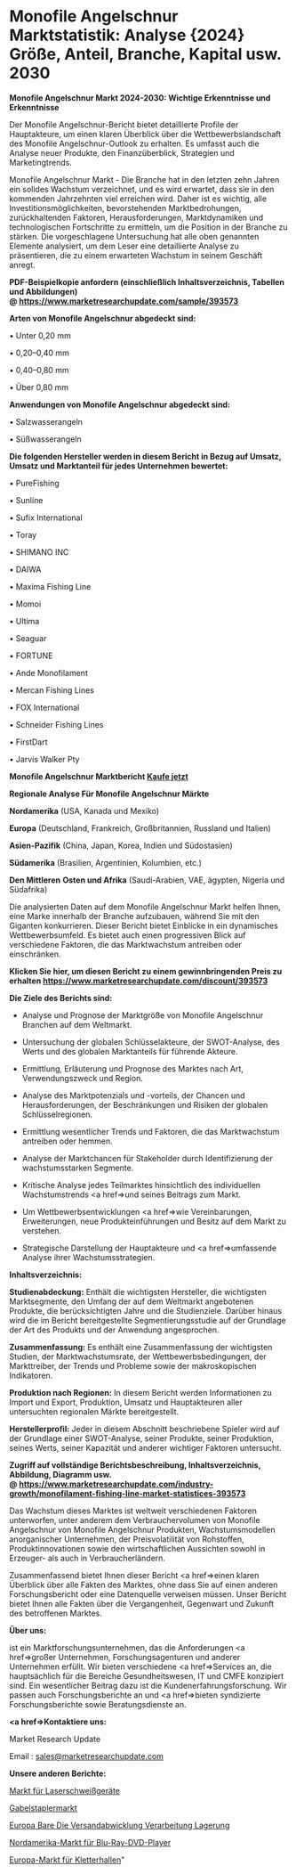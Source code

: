 # Monofile Angelschnur Marktstatistik: Analyse {2024} Größe, Anteil, Branche, Kapital usw. 2030

<strong>Monofile Angelschnur Markt 2024-2030: Wichtige Erkenntnisse und Erkenntnisse</strong>

Der Monofile Angelschnur-Bericht bietet detaillierte Profile der Hauptakteure, um einen klaren Überblick über die Wettbewerbslandschaft des Monofile Angelschnur-Outlook zu erhalten. Es umfasst auch die Analyse neuer Produkte, den Finanzüberblick, Strategien und Marketingtrends.

Monofile Angelschnur Markt - Die Branche hat in den letzten zehn Jahren ein solides Wachstum verzeichnet, und es wird erwartet, dass sie in den kommenden Jahrzehnten viel erreichen wird. Daher ist es wichtig, alle Investitionsmöglichkeiten, bevorstehenden Marktbedrohungen, zurückhaltenden Faktoren, Herausforderungen, Marktdynamiken und technologischen Fortschritte zu ermitteln, um die Position in der Branche zu stärken. Die vorgeschlagene Untersuchung hat alle oben genannten Elemente analysiert, um dem Leser eine detaillierte Analyse zu präsentieren, die zu einem erwarteten Wachstum in seinem Geschäft anregt.

<strong><b>PDF-Beispielkopie anfordern (einschließlich Inhaltsverzeichnis, Tabellen und Abbildungen) @ </b></strong><strong><a href=https://www.marketresearchupdate.com/sample/393573><strong>https://www.marketresearchupdate.com/sample/393573</u></a></strong></strong>

<strong>Arten von Monofile Angelschnur abgedeckt sind:</strong>

• Unter 0,20 mm

• 0,20–0,40 mm

• 0,40–0,80 mm

• Über 0,80 mm

<strong>Anwendungen von Monofile Angelschnur abgedeckt sind:</strong>

• Salzwasserangeln

• Süßwasserangeln

<strong>Die folgenden Hersteller werden in diesem Bericht in Bezug auf Umsatz, Umsatz und Marktanteil für jedes Unternehmen bewertet:</strong>

• PureFishing

• Sunline

• Sufix International

• Toray

• SHIMANO INC

• DAIWA

• Maxima Fishing Line

• Momoi

• Ultima

• Seaguar

• FORTUNE

• Ande Monofilament

• Mercan Fishing Lines

• FOX International

• Schneider Fishing Lines

• FirstDart

• Jarvis Walker Pty

<strong>Monofile Angelschnur Marktbericht <a href=https://www.marketresearchupdate.com/buynow/393573>Kaufe jetzt</a></strong>

<strong>Regionale Analyse Für Monofile Angelschnur Märkte</strong>

<strong>Nordamerika</strong> (USA, Kanada und Mexiko)

<strong>Europa</strong> (Deutschland, Frankreich, Großbritannien, Russland und Italien)

<strong>Asien-Pazifik</strong> (China, Japan, Korea, Indien und Südostasien)

<strong>Südamerika</strong> (Brasilien, Argentinien, Kolumbien, etc.)

<strong>Den Mittleren</strong> <strong>Osten und Afrika</strong> (Saudi-Arabien, VAE, ägypten, Nigeria und Südafrika)

Die analysierten Daten auf dem Monofile Angelschnur Markt helfen Ihnen, eine Marke innerhalb der Branche aufzubauen, während Sie mit den Giganten konkurrieren. Dieser Bericht bietet Einblicke in ein dynamisches Wettbewerbsumfeld. Es bietet auch einen progressiven Blick auf verschiedene Faktoren, die das Marktwachstum antreiben oder einschränken.

<strong>Klicken Sie hier, um diesen Bericht zu einem gewinnbringenden Preis zu erhalten
</strong><strong><a href=https://www.marketresearchupdate.com/discount/393573>https://www.marketresearchupdate.com/discount/393573</b></u></strong></a>

<strong>Die Ziele des Berichts sind:</strong>

- Analyse und Prognose der Marktgröße von Monofile Angelschnur Branchen auf dem Weltmarkt.

- Untersuchung der globalen Schlüsselakteure, der SWOT-Analyse, des Werts und des globalen Marktanteils für führende Akteure.

- Ermittlung, Erläuterung und Prognose des Marktes nach Art, Verwendungszweck und Region.

- Analyse des Marktpotenzials und -vorteils, der Chancen und Herausforderungen, der Beschränkungen und Risiken der globalen Schlüsselregionen.

- Ermittlung wesentlicher Trends und Faktoren, die das Marktwachstum antreiben oder hemmen.

- Analyse der Marktchancen für Stakeholder durch Identifizierung der wachstumsstarken Segmente.

- Kritische Analyse jedes Teilmarktes hinsichtlich des individuellen Wachstumstrends <a href=>und</a> seines Beitrags zum Markt.

- Um Wettbewerbsentwicklungen <a href=>wie</a> Vereinbarungen, Erweiterungen, neue Produkteinführungen und Besitz auf dem Markt zu verstehen.

- Strategische Darstellung der Hauptakteure und <a href=>umfas</a>sende Analyse ihrer Wachstumsstrategien.

<strong>Inhaltsverzeichnis:</strong>

<strong>Studienabdeckung:</strong> Enthält die wichtigsten Hersteller, die wichtigsten Marktsegmente, den Umfang der auf dem Weltmarkt angebotenen Produkte, die berücksichtigten Jahre und die Studienziele. Darüber hinaus wird die im Bericht bereitgestellte Segmentierungsstudie auf der Grundlage der Art des Produkts und der Anwendung angesprochen.

<strong>Zusammenfassung:</strong> Es enthält eine Zusammenfassung der wichtigsten Studien, der Marktwachstumsrate, der Wettbewerbsbedingungen, der Markttreiber, der Trends und Probleme sowie der makroskopischen Indikatoren.

<strong>Produktion nach Regionen:</strong> In diesem Bericht werden Informationen zu Import und Export, Produktion, Umsatz und Hauptakteuren aller untersuchten regionalen Märkte bereitgestellt.

<strong>Herstellerprofil:</strong> Jeder in diesem Abschnitt beschriebene Spieler wird auf der Grundlage einer SWOT-Analyse, seiner Produkte, seiner Produktion, seines Werts, seiner Kapazität und anderer wichtiger Faktoren untersucht.

<strong><b>Zugriff auf vollständige Berichtsbeschreibung, Inhaltsverzeichnis, Abbildung, Diagramm usw. @ </b></strong><strong><a href=https://www.marketresearchupdate.com/industry-growth/monofilament-fishing-line-market-statistices-393573>https://www.marketresearchupdate.com/industry-growth/monofilament-fishing-line-market-statistices-393573</a></strong>

Das Wachstum dieses Marktes ist weltweit verschiedenen Faktoren unterworfen, unter anderem dem Verbrauchervolumen von Monofile Angelschnur von Monofile Angelschnur Produkten, Wachstumsmodellen anorganischer Unternehmen, der Preisvolatilität von Rohstoffen, Produktinnovationen sowie den wirtschaftlichen Aussichten sowohl in Erzeuger- als auch in Verbraucherländern.

Zusammenfassend bietet Ihnen dieser Bericht <a href=>einen</a> klaren Überblick über alle Fakten des Marktes, ohne dass Sie auf einen anderen Forschungsbericht oder eine Datenquelle verweisen müssen. Unser Bericht bietet Ihnen alle Fakten über die Vergangenheit, Gegenwart und Zukunft des betroffenen Marktes.

<strong>Über uns:</strong>

 ist ein Marktforschungsunternehmen, das die Anforderungen <a href=>großer</a> Unternehmen, Forschungsagenturen und anderer Unternehmen erfüllt. Wir bieten verschiedene <a href=>Services</a> an, die hauptsächlich für die Bereiche Gesundheitswesen, IT und CMFE konzipiert sind. Ein wesentlicher Beitrag dazu ist die Kundenerfahrungsforschung. Wir passen auch Forschungsberichte an und <a href=>bieten</a> syndizierte Forschungsberichte sowie Beratungsdienste an.

<strong><a href=>Kontaktiere uns:</a></strong>

Market Research Update

Email : sales@marketresearchupdate.com

<strong>Unsere anderen Berichte:</strong>

<a href=https://www.linkedin.com/pulse/laser-welding-equipment-market-expected-witness-high-demand>Markt für Laserschweißgeräte</a>

<a href=https://www.linkedin.com/pulse/forklift-market-size-industry-growth-factors-applications>Gabelstaplermarkt</a>

<a href=https://www.linkedin.com/pulse/europe-bare-die-shipping-handling-processing-storage>Europa Bare Die Versandabwicklung Verarbeitung Lagerung</a>

<a href=https://www.linkedin.com/pulse/north-america-blu-ray-dvd-players-market-2023-2030>Nordamerika-Markt für Blu-Ray-DVD-Player</a>

<a href=https://www.linkedin.com/pulse/europe-climbing-gym-market-report-covers-future>Europa-Markt für Kletterhallen</a>"
